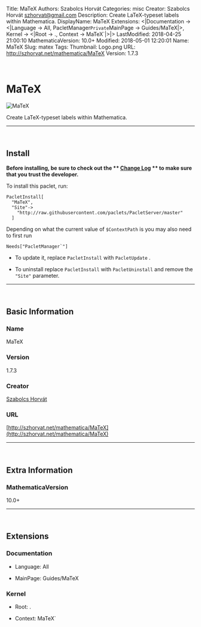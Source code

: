 Title: MaTeX
Authors: Szabolcs Horvát
Categories: misc
Creator: Szabolcs Horvát <szhorvat@gmail.com>
Description: Create LaTeX-typeset labels within Mathematica.
DisplayName: MaTeX
Extensions: <|Documentation -> <|Language -> All, PacletManager`Private`MainPage -> Guides/MaTeX|>, Kernel -> <|Root -> ., Context -> MaTeX`|>|>
LastModified: 2018-04-25 21:00:10
MathematicaVersion: 10.0+
Modified: 2018-05-01 12:20:01
Name: MaTeX
Slug: matex
Tags: 
Thumbnail: Logo.png
URL: http://szhorvat.net/mathematica/MaTeX
Version: 1.7.3

<a id="matex" style="width:0;height:0;margin:0;padding:0;">&zwnj;</a>

# MaTeX

![MaTeX]({filename}/img/MaTeX/Logo.png)

Create LaTeX-typeset labels within Mathematica.

---

<a id="install" style="width:0;height:0;margin:0;padding:0;">&zwnj;</a>

## Install

**Before installing, be sure to check out the ** **[Change Log](https://paclets.github.io/PacletServer/pages/log.html)** ** to make sure that you trust the developer.**

To install this paclet, run:

    PacletInstall[
      "MaTeX",
      "Site"->
        "http://raw.githubusercontent.com/paclets/PacletServer/master"
      ]

Depending on what the current value of  ```$ContextPath```  is you may also need to first run

    Needs["PacletManager`"]

* To update it, replace  ```PacletInstall```  with  ```PacletUpdate``` . 

* To uninstall replace  ```PacletInstall```  with  ```PacletUninstall```  and remove the  ```"Site"```  parameter.

---

<a id="basic-information" style="width:0;height:0;margin:0;padding:0;">&zwnj;</a>

## Basic Information

### Name

MaTeX

### Version

1.7.3

### Creator

[Szabolcs Horvát](mailto:szhorvat@gmail.com)

### URL

[http://szhorvat.net/mathematica/MaTeX](http://szhorvat.net/mathematica/MaTeX)

---

<a id="extra-information" style="width:0;height:0;margin:0;padding:0;">&zwnj;</a>

## Extra Information

### MathematicaVersion

10.0+

---

<a id="extensions" style="width:0;height:0;margin:0;padding:0;">&zwnj;</a>

## Extensions

### Documentation

* Language: All

* MainPage: Guides/MaTeX

### Kernel

* Root: .

* Context: MaTeX`